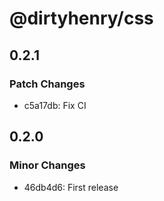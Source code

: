 # @dirtyhenry/css

## 0.2.1

### Patch Changes

- c5a17db: Fix CI

## 0.2.0

### Minor Changes

- 46db4d6: First release
